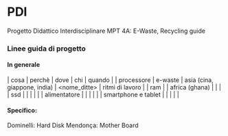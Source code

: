# PDI
Progetto Didattico Interdisciplinare MPT 4A: E-Waste, Recycling guide

### Linee guida di progetto
#### In generale

| cosa      | perchè | dove                        | chi         | quando         |
| processore | e-waste | asia (cina, giappone, india) | <nome_ditte> | ritmi di lavoro |
| ram | | africa (ghana) | | |
| ssd | | | | |
| alimentatore | | | | |
| smartphone e tablet | | | | |

#### Specifico:
Dominelli: Hard Disk
Mendonça: Mother Board
